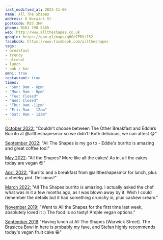 ```yaml
---
last_modified_at: 2022-11-06
name: All The Shapes
address: 8 Warwick St
postcode: M25 3HN
phone: 0161 798 5555
web: http://www.alltheshapes.co.uk
google: https://goo.gl/maps/qHGd7PRVt752
facebook: https://www.facebook.com/alltheshapes
tags:
- breakfast
- trendy
- alcohol
- lunch
- pub / bar
omni: true
restaurant: true
times:
- "Sun: 9am - 6pm"
- "Mon: 9am - 6pm"
- "Tue: Closed"
- "Wed: Closed"
- "Thu: 9am -11pm"
- "Fri: 9am - 12am"
- "Sat: 9am - 12am"
---
```


[October 2022:](https://www.instagram.com/p/CkQaacnNeUz) "Couldn’t choose between The Other Breakfast and Eddie’s Burrito at @alltheshapesmcr so we didn’t! Both delicious, we can attest 😋"

[September 2022:](https://www.facebook.com/groups/veganprestwich/posts/1752619308448811/?comment_id=1752741675103241) "All The Shapes is my go to - Eddie's burrito is amazing and great coffee too!"

[May 2022:](https://www.instagram.com/p/Cdf3clINyo_) "All the Shapes? More like all the cakes! As in, all the cakes today are vegan 😍"

[April 2022:](https://www.instagram.com/p/CcNcn1WtFyQ) "Burrito and a breakfast from @alltheshapesmcr for lunch, plus a cheeky pint. Delicious!"

[March 2022:](https://www.facebook.com/groups/veganprestwich/posts/1599444153766328/?comment_id=1606788413031902) "All The Shapes burrito is amazing. I actually asked the chef what was in it a few months ago, as I was blown away by it. Wish I could remember the details but it had something crunchy in, plus cashew cream."

[November 2019:](https://www.facebook.com/groups/veganprestwich/permalink/963417200702363/) "Went to All the Shapes for the first time last week, absolutely loved it :) The food is so tasty! Ample vegan options."

[September 2018](https://www.facebook.com/groups/veganprestwich/permalink/696672494043503/) "Having lunch at All The Shapes (Warwick Street). The Brasicca Bowl in here is probably my fave, and Stefan highly recommends today's vegan fruit cake 😀"
